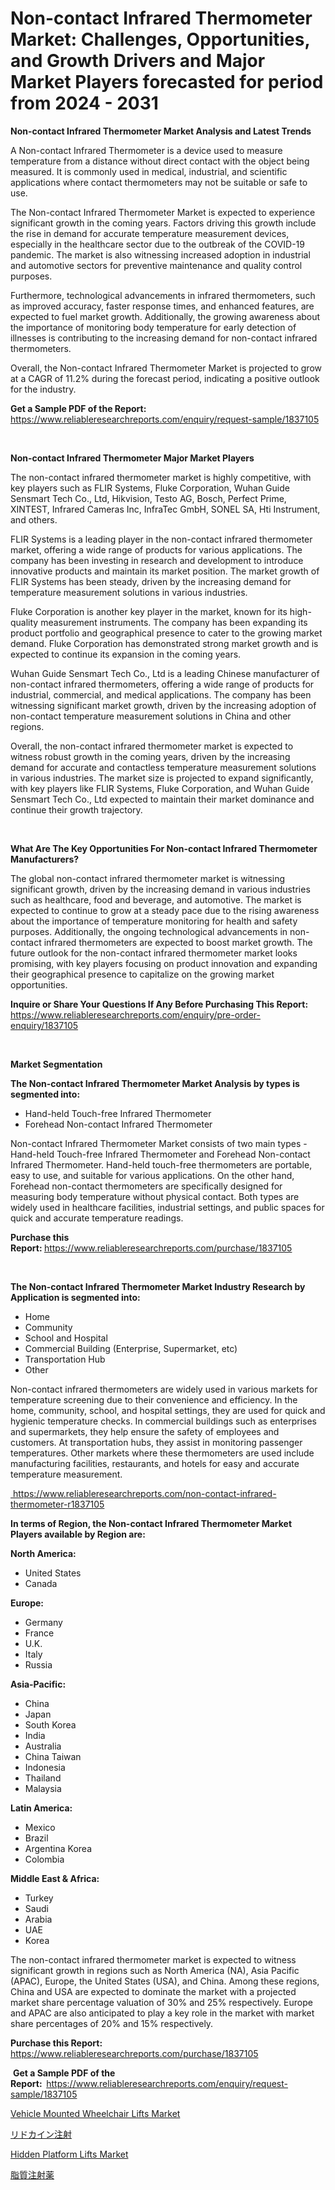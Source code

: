<p><h1>Non-contact Infrared Thermometer Market: Challenges, Opportunities, and Growth Drivers and Major Market Players forecasted for period from 2024 - 2031</h1></p><p><strong>Non-contact Infrared Thermometer Market Analysis and Latest Trends</strong></p>
<p><p>A Non-contact Infrared Thermometer is a device used to measure temperature from a distance without direct contact with the object being measured. It is commonly used in medical, industrial, and scientific applications where contact thermometers may not be suitable or safe to use.</p><p>The Non-contact Infrared Thermometer Market is expected to experience significant growth in the coming years. Factors driving this growth include the rise in demand for accurate temperature measurement devices, especially in the healthcare sector due to the outbreak of the COVID-19 pandemic. The market is also witnessing increased adoption in industrial and automotive sectors for preventive maintenance and quality control purposes.</p><p>Furthermore, technological advancements in infrared thermometers, such as improved accuracy, faster response times, and enhanced features, are expected to fuel market growth. Additionally, the growing awareness about the importance of monitoring body temperature for early detection of illnesses is contributing to the increasing demand for non-contact infrared thermometers.</p><p>Overall, the Non-contact Infrared Thermometer Market is projected to grow at a CAGR of 11.2% during the forecast period, indicating a positive outlook for the industry.</p></p>
<p><strong>Get a Sample PDF of the Report:&nbsp;</strong> <a href="https://www.reliableresearchreports.com/enquiry/request-sample/1837105">https://www.reliableresearchreports.com/enquiry/request-sample/1837105</a></p>
<p>&nbsp;</p>
<p><strong>Non-contact Infrared Thermometer Major Market Players</strong></p>
<p><p>The non-contact infrared thermometer market is highly competitive, with key players such as FLIR Systems, Fluke Corporation, Wuhan Guide Sensmart Tech Co., Ltd, Hikvision, Testo AG, Bosch, Perfect Prime, XINTEST, Infrared Cameras Inc, InfraTec GmbH, SONEL SA, Hti Instrument, and others.</p><p>FLIR Systems is a leading player in the non-contact infrared thermometer market, offering a wide range of products for various applications. The company has been investing in research and development to introduce innovative products and maintain its market position. The market growth of FLIR Systems has been steady, driven by the increasing demand for temperature measurement solutions in various industries.</p><p>Fluke Corporation is another key player in the market, known for its high-quality measurement instruments. The company has been expanding its product portfolio and geographical presence to cater to the growing market demand. Fluke Corporation has demonstrated strong market growth and is expected to continue its expansion in the coming years.</p><p>Wuhan Guide Sensmart Tech Co., Ltd is a leading Chinese manufacturer of non-contact infrared thermometers, offering a wide range of products for industrial, commercial, and medical applications. The company has been witnessing significant market growth, driven by the increasing adoption of non-contact temperature measurement solutions in China and other regions.</p><p>Overall, the non-contact infrared thermometer market is expected to witness robust growth in the coming years, driven by the increasing demand for accurate and contactless temperature measurement solutions in various industries. The market size is projected to expand significantly, with key players like FLIR Systems, Fluke Corporation, and Wuhan Guide Sensmart Tech Co., Ltd expected to maintain their market dominance and continue their growth trajectory.</p></p>
<p>&nbsp;</p>
<p><strong>What Are The Key Opportunities For Non-contact Infrared Thermometer Manufacturers?</strong></p>
<p><p>The global non-contact infrared thermometer market is witnessing significant growth, driven by the increasing demand in various industries such as healthcare, food and beverage, and automotive. The market is expected to continue to grow at a steady pace due to the rising awareness about the importance of temperature monitoring for health and safety purposes. Additionally, the ongoing technological advancements in non-contact infrared thermometers are expected to boost market growth. The future outlook for the non-contact infrared thermometer market looks promising, with key players focusing on product innovation and expanding their geographical presence to capitalize on the growing market opportunities.</p></p>
<p><strong>Inquire or Share Your Questions If Any Before Purchasing This Report:</strong> <a href="https://www.reliableresearchreports.com/enquiry/pre-order-enquiry/1837105">https://www.reliableresearchreports.com/enquiry/pre-order-enquiry/1837105</a></p>
<p>&nbsp;</p>
<p><strong>Market Segmentation</strong></p>
<p><strong>The Non-contact Infrared Thermometer Market Analysis by types is segmented into:</strong></p>
<p><ul><li>Hand-held Touch-free Infrared Thermometer</li><li>Forehead Non-contact Infrared Thermometer</li></ul></p>
<p><p>Non-contact Infrared Thermometer Market consists of two main types - Hand-held Touch-free Infrared Thermometer and Forehead Non-contact Infrared Thermometer. Hand-held touch-free thermometers are portable, easy to use, and suitable for various applications. On the other hand, Forehead non-contact thermometers are specifically designed for measuring body temperature without physical contact. Both types are widely used in healthcare facilities, industrial settings, and public spaces for quick and accurate temperature readings.</p></p>
<p><strong>Purchase this Report:&nbsp;</strong><a href="https://www.reliableresearchreports.com/purchase/1837105">https://www.reliableresearchreports.com/purchase/1837105</a></p>
<p>&nbsp;</p>
<p><strong>The Non-contact Infrared Thermometer Market Industry Research by Application is segmented into:</strong></p>
<p><ul><li>Home</li><li>Community</li><li>School and Hospital</li><li>Commercial Building (Enterprise, Supermarket, etc)</li><li>Transportation Hub</li><li>Other</li></ul></p>
<p><p>Non-contact infrared thermometers are widely used in various markets for temperature screening due to their convenience and efficiency. In the home, community, school, and hospital settings, they are used for quick and hygienic temperature checks. In commercial buildings such as enterprises and supermarkets, they help ensure the safety of employees and customers. At transportation hubs, they assist in monitoring passenger temperatures. Other markets where these thermometers are used include manufacturing facilities, restaurants, and hotels for easy and accurate temperature measurement.</p></p>
<p><a href="https://www.reliableresearchreports.com/non-contact-infrared-thermometer-r1837105">&nbsp;https://www.reliableresearchreports.com/non-contact-infrared-thermometer-r1837105</a></p>
<p><strong>In terms of Region, the Non-contact Infrared Thermometer Market Players available by Region are:</strong></p>
<p>
    <p> <strong> North America: </strong>
        <ul>
            <li>United States</li>
            <li>Canada</li>
        </ul>
        </p> 
    <p> <strong> Europe: </strong>
        <ul>
            <li>Germany</li>
            <li>France</li>
            <li>U.K.</li>
            <li>Italy</li>
            <li>Russia</li>
        </ul>
        </p> 
    <p> <strong> Asia-Pacific: </strong>
        <ul>
            <li>China</li>
            <li>Japan</li>
            <li>South Korea</li>
            <li>India</li>
            <li>Australia</li>
            <li>China Taiwan</li>
            <li>Indonesia</li>
            <li>Thailand</li>
            <li>Malaysia</li>
        </ul>
        </p> 
    <p> <strong> Latin America: </strong>
        <ul>
            <li>Mexico</li>
            <li>Brazil</li>
            <li>Argentina Korea</li>
            <li>Colombia</li>
        </ul>
        </p> 
    <p> <strong> Middle East & Africa: </strong>
        <ul>
            <li>Turkey</li>
            <li>Saudi</li>
            <li>Arabia</li>
            <li>UAE</li>
            <li>Korea</li>
        </ul>
    </p>
    </p>
<p><p>The non-contact infrared thermometer market is expected to witness significant growth in regions such as North America (NA), Asia Pacific (APAC), Europe, the United States (USA), and China. Among these regions, China and USA are expected to dominate the market with a projected market share percentage valuation of 30% and 25% respectively. Europe and APAC are also anticipated to play a key role in the market with market share percentages of 20% and 15% respectively.</p></p>
<p><strong>Purchase this Report: </strong><a href="https://www.reliableresearchreports.com/purchase/1837105">https://www.reliableresearchreports.com/purchase/1837105</a></p>
<p>&nbsp;<strong>Get a Sample PDF of the Report:&nbsp;&nbsp;</strong><a href="https://www.reliableresearchreports.com/enquiry/request-sample/1837105">https://www.reliableresearchreports.com/enquiry/request-sample/1837105</a></p>
<p><strong></strong></p>
<p><p><a href="https://github.com/singletonthaxterkelliehr2df/Market-Research-Report-List-3/blob/main/vehicle-mounted-wheelchair-lifts-market.md">Vehicle Mounted Wheelchair Lifts Market</a></p><p><a href="https://github.com/dathomson6534/Market-Research-Report-List-2/blob/main/3920651169707.md">リドカイン注射</a></p><p><a href="https://github.com/kufem1/Market-Research-Report-List-3/blob/main/hidden-platform-lifts-market.md">Hidden Platform Lifts Market</a></p><p><a href="https://github.com/BoydYundt1/Market-Research-Report-List-2/blob/main/3497487169708.md">脂質注射薬</a></p></p>